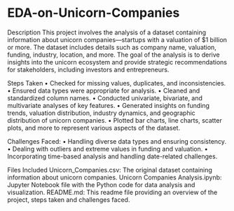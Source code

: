 # EDA-on-Unicorn-Companies

Description
This project involves the analysis of a dataset containing information about unicorn companies—startups with a valuation of $1 billion or more. The dataset includes details such as company name, valuation, funding, industry, location, and more. The goal of the analysis is to derive insights into the unicorn ecosystem and provide strategic recommendations for stakeholders, including investors and entrepreneurs.

Steps Taken
•	Checked for missing values, duplicates, and inconsistencies.
•	Ensured data types were appropriate for analysis.
•	Cleaned and standardized column names.
•	Conducted univariate, bivariate, and multivariate analyses of key features.
•	Generated insights on funding trends, valuation distribution, industry dynamics, and geographic distribution of unicorn companies.
•	Plotted bar charts, line charts, scatter plots, and more to represent various aspects of the dataset.

Challenges Faced:
•	Handling diverse data types and ensuring consistency.
•	Dealing with outliers and extreme values in funding and valuation.
•	Incorporating time-based analysis and handling date-related challenges.

Files Included
Unicorn_Companies.csv: The original dataset containing information about unicorn companies.
Unicorn Companies Analysis.ipynb: Jupyter Notebook file with the Python code for data analysis and visualization.
README.md: This readme file providing an overview of the project, steps taken and challenges faced.
